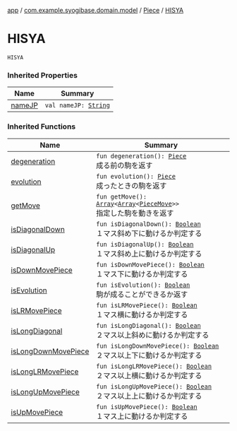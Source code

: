 [app](../../index.md) / [com.example.syogibase.domain.model](../index.md) / [Piece](index.md) / [HISYA](./-h-i-s-y-a.md)

# HISYA

`HISYA`

### Inherited Properties

| Name | Summary |
|---|---|
| [nameJP](name-j-p.md) | `val nameJP: `[`String`](https://kotlinlang.org/api/latest/jvm/stdlib/kotlin/-string/index.html) |

### Inherited Functions

| Name | Summary |
|---|---|
| [degeneration](degeneration.md) | `fun degeneration(): `[`Piece`](index.md)<br>成る前の駒を返す |
| [evolution](evolution.md) | `fun evolution(): `[`Piece`](index.md)<br>成ったときの駒を返す |
| [getMove](get-move.md) | `fun getMove(): `[`Array`](https://kotlinlang.org/api/latest/jvm/stdlib/kotlin/-array/index.html)`<`[`Array`](https://kotlinlang.org/api/latest/jvm/stdlib/kotlin/-array/index.html)`<`[`PieceMove`](../../com.example.syogibase.domain.value/-piece-move/index.md)`>>`<br>指定した駒を動きを返す |
| [isDiagonalDown](is-diagonal-down.md) | `fun isDiagonalDown(): `[`Boolean`](https://kotlinlang.org/api/latest/jvm/stdlib/kotlin/-boolean/index.html)<br>１マス斜め下に動けるか判定する |
| [isDiagonalUp](is-diagonal-up.md) | `fun isDiagonalUp(): `[`Boolean`](https://kotlinlang.org/api/latest/jvm/stdlib/kotlin/-boolean/index.html)<br>１マス斜め上に動けるか判定する |
| [isDownMovePiece](is-down-move-piece.md) | `fun isDownMovePiece(): `[`Boolean`](https://kotlinlang.org/api/latest/jvm/stdlib/kotlin/-boolean/index.html)<br>１マス下に動けるか判定する |
| [isEvolution](is-evolution.md) | `fun isEvolution(): `[`Boolean`](https://kotlinlang.org/api/latest/jvm/stdlib/kotlin/-boolean/index.html)<br>駒が成ることができるか返す |
| [isLRMovePiece](is-l-r-move-piece.md) | `fun isLRMovePiece(): `[`Boolean`](https://kotlinlang.org/api/latest/jvm/stdlib/kotlin/-boolean/index.html)<br>１マス横に動けるか判定する |
| [isLongDiagonal](is-long-diagonal.md) | `fun isLongDiagonal(): `[`Boolean`](https://kotlinlang.org/api/latest/jvm/stdlib/kotlin/-boolean/index.html)<br>２マス以上斜めに動けるか判定する |
| [isLongDownMovePiece](is-long-down-move-piece.md) | `fun isLongDownMovePiece(): `[`Boolean`](https://kotlinlang.org/api/latest/jvm/stdlib/kotlin/-boolean/index.html)<br>２マス以上下に動けるか判定する |
| [isLongLRMovePiece](is-long-l-r-move-piece.md) | `fun isLongLRMovePiece(): `[`Boolean`](https://kotlinlang.org/api/latest/jvm/stdlib/kotlin/-boolean/index.html)<br>２マス以上横に動けるか判定する |
| [isLongUpMovePiece](is-long-up-move-piece.md) | `fun isLongUpMovePiece(): `[`Boolean`](https://kotlinlang.org/api/latest/jvm/stdlib/kotlin/-boolean/index.html)<br>２マス以上上に動けるか判定する |
| [isUpMovePiece](is-up-move-piece.md) | `fun isUpMovePiece(): `[`Boolean`](https://kotlinlang.org/api/latest/jvm/stdlib/kotlin/-boolean/index.html)<br>１マス上に動けるか判定する |
